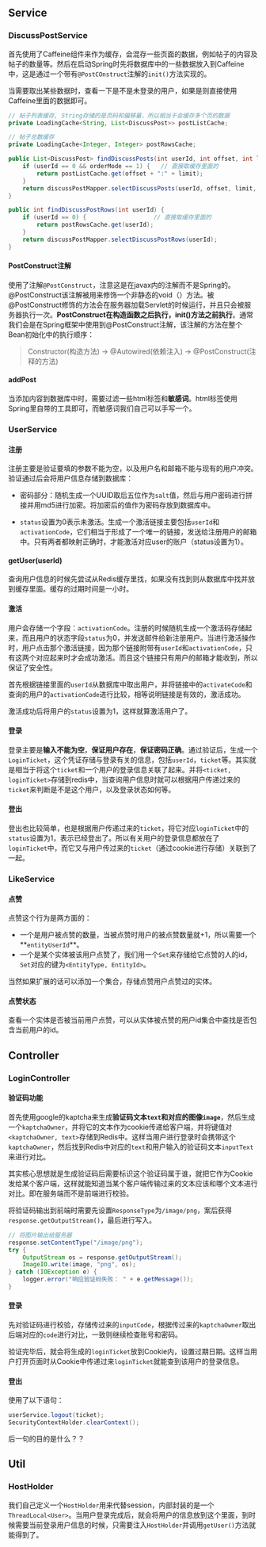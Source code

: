 ## Service

### DiscussPostService

首先使用了Caffeine组件来作为缓存，会混存一些页面的数据，例如帖子的内容及帖子的数量等。然后在启动Spring时先将数据库中的一些数据放入到Caffeine中，这是通过一个带有`@PostCOnstruct`注解的`init()`方法实现的。

当需要取出某些数据时，查看一下是不是未登录的用户，如果是则直接使用Caffeine里面的数据即可。

```java
// 帖子列表缓存, String存储的是页码和偏移量，所以相当于会缓存多个页的数据
private LoadingCache<String, List<DiscussPost>> postListCache;

// 帖子总数缓存
private LoadingCache<Integer, Integer> postRowsCache;

public List<DiscussPost> findDiscussPosts(int userId, int offset, int limit, int orderMode) {
    if (userId == 0 && orderMode == 1) {   // 直接取缓存里面的
        return postListCache.get(offset + ":" + limit);
    }
    return discussPostMapper.selectDiscussPosts(userId, offset, limit, orderMode);
}

public int findDiscussPostRows(int userId) {
    if (userId == 0) {                   // 直接取缓存里面的
        return postRowsCache.get(userId);
    }
    return discussPostMapper.selectDiscussPostRows(userId);
}
```

#### PostConstruct注解

使用了注解`@PostConstruct`，注意这是在javax内的注解而不是Spring的。@PostConstruct该注解被用来修饰一个非静态的void（）方法。被@PostConstruct修饰的方法会在服务器加载Servlet的时候运行，并且只会被服务器执行一次。**PostConstruct在构造函数之后执行，init()方法之前执行**。通常我们会是在Spring框架中使用到@PostConstruct注解，该注解的方法在整个Bean初始化中的执行顺序：

> Constructor(构造方法) -> @Autowired(依赖注入) -> @PostConstruct(注释的方法)

#### addPost

当添加内容到数据库中时，需要过滤一些html标签和**敏感词**。html标签使用Spring里自带的工具即可，而敏感词我们自己可以手写一个。

### UserService

#### 注册

注册主要是验证要填的参数不能为空，以及用户名和邮箱不能与现有的用户冲突。验证通过后会将用户信息存储到数据库：

- 密码部分：随机生成一个UUID取后五位作为`salt`值，然后与用户密码进行拼接并用md5进行加密。将加密后的值作为密码存放到数据库中。

- `status`设置为0表示未激活。生成一个激活链接主要包括`userId`和`activationCode`，它们相当于形成了一个唯一的链接，发送给注册用户的邮箱中。只有两者都映射正确时，才能激活对应user的账户（status设置为1）。

#### getUser(userId)

查询用户信息的时候先尝试从Redis缓存里找，如果没有找到则从数据库中找并放到缓存里面。缓存的过期时间是一小时。

#### 激活

用户会存储一个字段：`activationCode`。注册的时候随机生成一个激活码存储起来，而且用户的状态字段`status`为0，并发送邮件给新注册用户。当进行激活操作时，用户点击那个激活链接，因为那个链接附带有`userId`和`activationCode`，只有这两个对应起来时才会成功激活。而且这个链接只有用户的邮箱才能收到，所以保证了安全性。

首先根据链接里面的`userId`从数据库中取出用户，并将链接中的`activateCode`和查询的用户的`activationCode`进行比较，相等说明链接是有效的，激活成功。

激活成功后将用户的`status`设置为1，这样就算激活用户了。

#### 登录

登录主要是**输入不能为空**，**保证用户存在**，**保证密码正确**。通过验证后，生成一个`LoginTicket`，这个凭证存储与登录有关的信息，包括`userId`，`ticket`等。其实就是相当于将这个`ticket`和一个用户的登录信息关联了起来。并将`<ticket, loginTicket>`存储到redis中，当查询用户信息时就可以根据用户传递过来的`ticket`来判断是不是这个用户，以及登录状态如何等。

#### 登出

登出也比较简单，也是根据用户传递过来的`ticket`，将它对应`loginTicket`中的`status`设置为1，表示已经登出了。所以有关用户的登录信息都放在了`loginTicket`中，而它又与用户传过来的`ticket`（通过cookie进行存储）关联到了一起。

### LikeService

#### 点赞

点赞这个行为是两方面的：

- 一个是用户被点赞的数量，当被点赞时用户的被点赞数量就+1，所以需要一个**`entityUserId`**。
- 一个是某个实体被该用户点赞了，我们用一个`Set`来存储给它点赞的人的id，`Set`对应的键为`<EntityType, EntityId>`。

当然如果扩展的话可以添加一个集合，存储点赞用户点赞过的实体。

#### 点赞状态

查看一个实体是否被当前用户点赞，可以从实体被点赞的用户id集合中查找是否包含当前用户的id。

## Controller

### LoginController

#### 验证码功能

首先使用google的kaptcha来生成**验证码文本`text`**和对应的**图像`image`**，然后生成一个`kaptchaOwner`，并将它的文本作为cookie传递给客户端，并将键值对`<kaptchaOwner, text>`存储到Redis中。这样当用户进行登录时会携带这个`kaptchaOwner`，然后找到Redis中对应的`text`和用户输入的验证码文本`inputText`来进行对比。

其实核心思想就是生成验证码后需要标识这个验证码属于谁，就把它作为Cookie发给某个客户端，这样就能知道当某个客户端传输过来的文本应该和哪个文本进行对比。即在服务端而不是前端进行校验。

将验证码输出到前端时需要先设置`ResponseType`为`/image/png`，案后获得`response.getOutputStream()`，最后进行写入。

```java
// 将图片输出给服务器
response.setContentType("/image/png");
try {
    OutputStream os = response.getOutputStream();
    ImageIO.write(image, "png", os);
} catch (IOException e) {
    logger.error("响应验证码失败： " + e.getMessage());
}
```

#### 登录

先对验证码进行校验，存储传过来的`inputCode`，根据传过来的`kaptchaOwner`取出后端对应的`code`进行对比，一致则继续检查账号和密码。

验证完毕后，就会将生成的`loginTicket`放到Cookie内，设置过期日期。这样当用户打开页面时从Cookie中传递过来`loginTicket`就能查到该用户的登录信息。

#### 登出

使用了以下语句：

```java
userService.logout(ticket);
SecurityContextHolder.clearContext();
```

后一句的目的是什么？？



## Util

### HostHolder

我们自己定义一个`HostHolder`用来代替session，内部封装的是一个`ThreadLocal<User>`。当用户登录完成后，就会将用户的信息放到这个里面，到时候需要当前登录用户信息的时候，只需要注入`HostHolder`并调用`getUser()`方法就能得到了。

